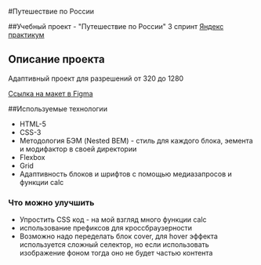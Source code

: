 #Путешествие по России

##Учебный проект - "Путешествие по России" 3 спринт [Яндекс практикум](https://practicum.yandex.ru/)

## Описание проекта

Адаптивный проект для разрешений от 320 до 1280

[Ссылка на макет в Figma](https://www.figma.com/file/5S2WSbEFL6awjVWJ0NWL8Q/Sprint-3_-Russia-_-desktop-mobile?node-id=28503%3A0)

##Используемые технологии
* HTML-5
* CSS-3
* Методология БЭМ (Nested BEM) - стиль для каждого блока, эемента и модифактор в своей директории
* Flexbox
* Grid
* Адаптивность блоков и шрифтов с помощью медиазапросов и функции calc
### Что можно улучшить

* Упростить CSS код - на мой взгляд много функции calc
* использование префиксов для кроссбраузерности
* Возможно надо переделать блок cover, для hover эффекта используется сложный селектор, но если использовать изображение фоном тогда оно не будет частью контента
